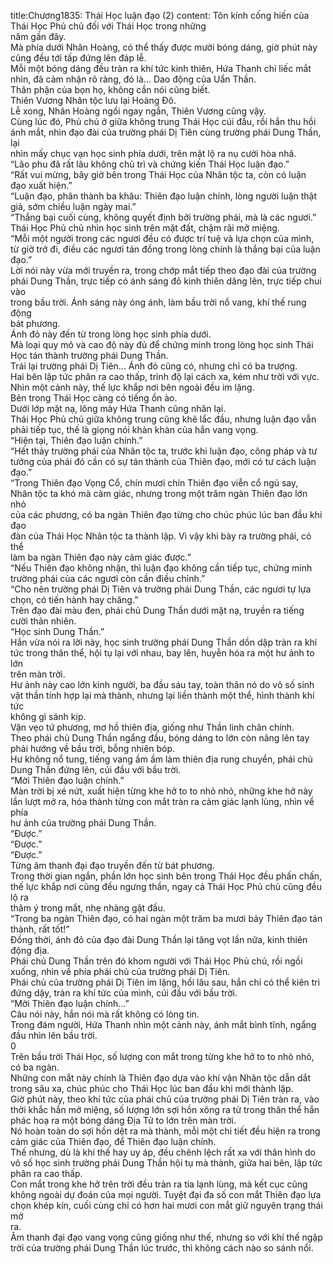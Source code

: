 title:Chương1835: Thái Học luận đạo (2)
content:
Tôn kính cống hiến của Thái Học Phủ chủ đối với Thái Học trong những<br>năm gần đây.<br>Mà phía dưới Nhân Hoàng, có thể thấy được mười bóng dáng, giờ phút này<br>cũng đều tới tấp đứng lên đáp lễ.<br>Mỗi một bóng dáng đều tràn ra khí tức kinh thiên, Hứa Thanh chỉ liếc mắt<br>nhìn, đã cảm nhận rõ ràng, đó là... Dao động của Uẩn Thần.<br>Thân phận của bọn họ, không cần nói cũng biết.<br>Thiên Vương Nhân tộc lưu lại Hoàng Đô.<br>Lễ xong, Nhân Hoàng ngồi ngay ngắn, Thiên Vương cũng vậy.<br>Cùng lúc đó, Phủ chủ ở giữa không trung Thái Học cúi đầu, rồi hắn thu hồi<br>ánh mắt, nhìn đạo đài của trường phái Dị Tiên cùng trường phái Dung Thần, lại<br>nhìn mấy chục vạn học sinh phía dưới, trên mặt lộ ra nụ cười hòa nhã.<br>“Lão phu đã rất lâu không chủ trì và chứng kiến Thái Học luận đạo.”<br>“Rất vui mừng, bây giờ bên trong Thái Học của Nhân tộc ta, còn có luận<br>đạo xuất hiện.”<br>“Luận đạo, phân thành ba khâu: Thiên đạo luận chính, lòng người luận thật<br>giả, sớm chiều luận ngày mai.”<br>“Thắng bại cuối cùng, không quyết định bởi trường phái, mà là các ngươi.”<br>Thái Học Phủ chủ nhìn học sinh trên mặt đất, chậm rãi mở miệng.<br>“Mỗi một người trong các ngươi đều có được trí tuệ và lựa chọn của mình,<br>từ giờ trở đi, điều các ngươi tán đồng trong lòng chính là thắng bại của luận<br>đạo.”<br>Lời nói này vừa mới truyền ra, trong chớp mắt tiếp theo đạo đài của trường<br>phái Dung Thần, trực tiếp có ánh sáng đỏ kinh thiên dâng lên, trực tiếp chui vào<br>trong bầu trời. Ánh sáng này óng ánh, làm bầu trời nổ vang, khí thế rung động<br>bát phương.<br>Ánh đỏ này đến từ trong lòng học sinh phía dưới.<br>Mà loại quy mô và cao độ này đủ để chứng minh trong lòng học sinh Thái<br>Học tán thành trường phái Dung Thần.<br>Trái lại trường phái Dị Tiên... Ánh đỏ cũng có, nhưng chỉ có ba trượng.<br>Hai bên lập tức phân ra cao thấp, trình độ lại cách xa, kém như trời với vực.<br>Nhìn một cảnh này, thế lực khắp nơi bên ngoài đều im lặng.<br>Bên trong Thái Học càng có tiếng ồn ào.<br>Dưới lớp mặt nạ, lông mày Hứa Thanh cũng nhăn lại.<br>Thái Học Phủ chủ giữa không trung cũng khẽ lắc đầu, nhưng luận đạo vẫn<br>phải tiếp tục, thế là giọng nói khàn khàn của hắn vang vọng.<br>“Hiện tại, Thiên đạo luận chính.”<br>“Hết thảy trường phái của Nhân tộc ta, trước khi luận đạo, công pháp và tư<br>tưởng của phái đó cần có sự tán thành của Thiên đạo, mới có tư cách luận đạo.”<br>“Trong Thiên đạo Vọng Cổ, chín mươi chín Thiên đạo viễn cổ ngủ say,<br>Nhân tộc ta khó mà cảm giác, nhưng trong một trăm ngàn Thiên đạo lớn nhỏ<br>của các phương, có ba ngàn Thiên đạo từng cho chúc phúc lúc ban đầu khi đạo<br>đàn của Thái Học Nhân tộc ta thành lập. Vì vậy khi bày ra trường phái, có thể<br>làm ba ngàn Thiên đạo này cảm giác được.”<br>“Nếu Thiên đạo không nhận, thì luận đạo không cần tiếp tục, chứng minh<br>trường phái của các ngươi còn cần điều chỉnh.”<br>“Cho nên trường phái Dị Tiên và trường phái Dung Thần, các ngươi tự lựa<br>chọn, có tiến hành hay chăng.”<br>Trên đạo đài màu đen, phái chủ Dung Thần dưới mặt nạ, truyền ra tiếng<br>cười thản nhiên.<br>“Học sinh Dung Thần.”<br>Hắn vừa nói ra lời này, học sinh trường phái Dung Thần dồn dập tràn ra khí<br>tức trong thân thể, hội tụ lại với nhau, bay lên, huyễn hóa ra một hư ảnh to lớn<br>trên màn trời.<br>Hư ảnh này cao lớn kinh người, ba đầu sáu tay, toàn thân nó do vô số sinh<br>vật thần tính hợp lại mà thành, nhưng lại liền thành một thể, hình thành khí tức<br>không gì sánh kịp.<br>Vặn vẹo tứ phương, mơ hồ thiên địa, giống như Thần linh chân chính.<br>Theo phái chủ Dung Thần ngẩng đầu, bóng dáng to lớn còn nâng lên tay<br>phải hướng về bầu trời, bỗng nhiên bóp.<br>Hư không nổ tung, tiếng vang ầm ầm làm thiên địa rung chuyển, phái chủ<br>Dung Thần đứng lên, cúi đầu với bầu trời.<br>“Mời Thiên đạo luận chính.”<br>Màn trời bị xé nứt, xuất hiện từng khe hở to to nhỏ nhỏ, những khe hở này<br>lần lượt mở ra, hóa thành từng con mắt tràn ra cảm giác lạnh lùng, nhìn về phía<br>hư ảnh của trường phái Dung Thần.<br>“Được.”<br>“Được.”<br>“Được.”<br>Từng âm thanh đại đạo truyền đến từ bát phương.<br>Trong thời gian ngắn, phần lớn học sinh bên trong Thái Học đều phấn chấn,<br>thế lực khắp nơi cũng đều ngưng thần, ngay cả Thái Học Phủ chủ cũng đều lộ ra<br>thâm ý trong mắt, nhẹ nhàng gật đầu.<br>“Trong ba ngàn Thiên đạo, có hai ngàn một trăm ba mươi bảy Thiên đạo tán<br>thành, rất tốt!”<br>Đồng thời, ánh đỏ của đạo đài Dung Thần lại tăng vọt lần nữa, kinh thiên<br>động địa.<br>Phái chủ Dung Thần trên đó khom người với Thái Học Phủ chủ, rồi ngồi<br>xuống, nhìn về phía phái chủ của trường phái Dị Tiên.<br>Phái chủ của trường phái Dị Tiên im lặng, hồi lâu sau, hắn chỉ có thể kiên trì<br>đứng dậy, tràn ra khí tức của mình, cúi đầu với bầu trời.<br>“Mời Thiên đạo luận chính...”<br>Câu nói này, hắn nói mà rất không có lòng tin.<br>Trong đám người, Hứa Thanh nhìn một cảnh này, ánh mắt bình tĩnh, ngẩng<br>đầu nhìn lên bầu trời.<br>0<br>Trên bầu trời Thái Học, số lượng con mắt trong từng khe hở to to nhỏ nhỏ,<br>có ba ngàn.<br>Những con mắt này chính là Thiên đạo dựa vào khí vận Nhân tộc dẫn dắt<br>trong sâu xa, chúc phúc cho Thái Học lúc ban đầu khi mới thành lập.<br>Giờ phút này, theo khí tức của phái chủ của trường phái Dị Tiên tràn ra, vào<br>thời khắc hắn mở miệng, số lượng lớn sợi hồn xông ra từ trong thân thể hắn<br>phác hoạ ra một bóng dáng Địa Tử to lớn trên màn trời.<br>Nó hoàn toàn do sợi hồn dệt ra mà thành, mỗi một chi tiết đều hiện ra trong<br>cảm giác của Thiên đạo, để Thiên đạo luận chính.<br>Thế nhưng, dù là khí thế hay uy áp, đều chênh lệch rất xa với thân hình do<br>vô số học sinh trường phái Dung Thần hội tụ mà thành, giữa hai bên, lập tức<br>phân ra cao thấp.<br>Con mắt trong khe hở trên trời đều tràn ra tia lạnh lùng, mà kết cục cũng<br>không ngoài dự đoán của mọi người. Tuyệt đại đa số con mắt Thiên đạo lựa<br>chọn khép kín, cuối cùng chỉ có hơn hai mươi con mắt giữ nguyên trạng thái mở<br>ra.<br>Âm thanh đại đạo vang vọng cũng giống như thế, nhưng so với khí thế ngập<br>trời của trường phái Dung Thần lúc trước, thì không cách nào so sánh nổi.